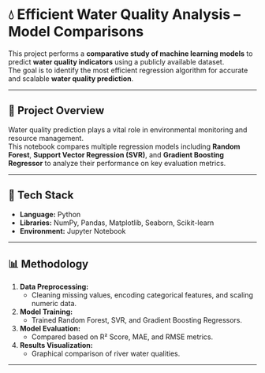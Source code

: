 # 💧 Efficient Water Quality Analysis – Model Comparisons

This project performs a **comparative study of machine learning models** to predict **water quality indicators** using a publicly available dataset.  
The goal is to identify the most efficient regression algorithm for accurate and scalable **water quality prediction**.

---

## 🚀 Project Overview
Water quality prediction plays a vital role in environmental monitoring and resource management.  
This notebook compares multiple regression models including **Random Forest**, **Support Vector Regression (SVR)**, and **Gradient Boosting Regressor** to analyze their performance on key evaluation metrics.

---

## 🧰 Tech Stack
- **Language:** Python  
- **Libraries:** NumPy, Pandas, Matplotlib, Seaborn, Scikit-learn  
- **Environment:** Jupyter Notebook  

---

## 📊 Methodology
1. **Data Preprocessing:**  
   - Cleaning missing values, encoding categorical features, and scaling numeric data.  
2. **Model Training:**  
   - Trained Random Forest, SVR, and Gradient Boosting Regressors.  
3. **Model Evaluation:**  
   - Compared based on R² Score, MAE, and RMSE metrics.  
4. **Results Visualization:**  
   - Graphical comparison of river water qualities.  

---
